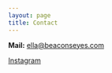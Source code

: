 ```yaml
---
layout: page
title: Contact
---
```


**Mail:** ella@beaconseyes.com

[Instagram](https://www.instagram.com/beacons_eyes/)
